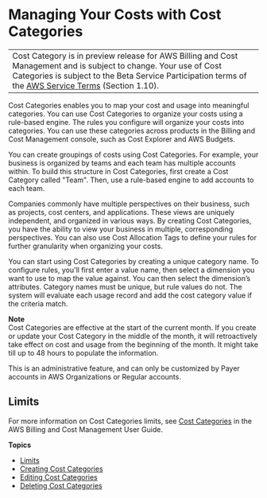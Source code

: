 # Managing Your Costs with Cost Categories<a name="manage-cost-categories"></a>


|  | 
| --- |
| Cost Category is in preview release for AWS Billing and Cost Management and is subject to change\. Your use of Cost Categories is subject to the Beta Service Participation terms of the [AWS Service Terms](https://aws.amazon.com/service-terms/) \(Section 1\.10\)\. | 

Cost Categories enables you to map your cost and usage into meaningful categories\. You can use Cost Categories to organize your costs using a rule\-based engine\. The rules you configure will organize your costs into categories\. You can use these categories across products in the Billing and Cost Management console, such as Cost Explorer and AWS Budgets\.

You can create groupings of costs using Cost Categories\. For example, your business is organized by teams and each team has multiple accounts within\. To build this structure in Cost Categories, first create a Cost Category called "Team"\. Then, use a rule\-based engine to add accounts to each team\.

Companies commonly have multiple perspectives on their business, such as projects, cost centers, and applications\. These views are uniquely independent, and organized in various ways\. By creating Cost Categories, you have the ability to view your business in multiple, corresponding perspectives\. You can also use Cost Allocation Tags to define your rules for further granularity when organizing your costs\.

You can start using Cost Categories by creating a unique category name\. To configure rules, you'll first enter a value name, then select a dimension you want to use to map the value against\. You can then select the dimension’s attributes\. Category names must be unique, but rule values do not\. The system will evaluate each usage record and add the cost category value if the criteria match\.

**Note**  
Cost Categories are effective at the start of the current month\. If you create or update your Cost Category in the middle of the month, it will retroactively take effect on cost and usage from the beginning of the month\. It might take till up to 48 hours to populate the information\.

This is an administrative feature, and can only be customized by Payer accounts in AWS Organizations or Regular accounts\.

## Limits<a name="cost-categories-limits"></a>

For more information on Cost Categories limits, see [Cost Categories](billing-limits.md#limits-categories) in the AWS Billing and Cost Management User Guide\.

**Topics**
+ [Limits](#cost-categories-limits)
+ [Creating Cost Categories](create-cost-categories.md)
+ [Editing Cost Categories](edit-cost-categories.md)
+ [Deleting Cost Categories](delete-cost-categories.md)

